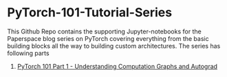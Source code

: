 # PyTorch-101-Tutorial-Series

This Github Repo contains the supporting Jupyter-notebooks for the Paperspace blog series on PyTorch covering everything from the basic building blocks all the way to building custom architectures. The series has following parts

1. [PyTorch 101 Part 1 - Understanding Computation Graphs and Autograd](https://blog.paperspace.com/pytorch-101-understanding-graphs-and-automatic-differentiation)


